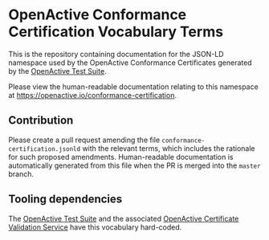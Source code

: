 # OpenActive Conformance Certification Vocabulary Terms
This is the repository containing documentation for the JSON-LD namespace used by the OpenActive Conformance Certificates generated by the [OpenActive Test Suite](https://github.com/openactive/openactive-test-suite).

Please view the human-readable documentation relating to this namespace at https://openactive.io/conformance-certification.

## Contribution

Please create a pull request amending the file `conformance-certification.jsonld` with the relevant terms, which includes the rationale for such proposed amendments. Human-readable documentation is automatically generated from this file when the PR is merged into the `master` branch.

## Tooling dependencies

The [OpenActive Test Suite](https://github.com/openactive/openactive-test-suite) and the associated [OpenActive Certificate Validation Service](https://github.com/openactive/openactive-test-suite/tree/master/packages/openactive-integration-tests/test/certification) have this vocabulary hard-coded.
